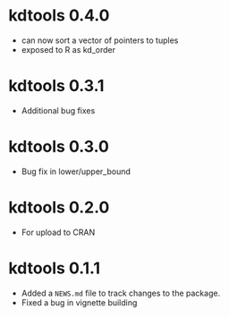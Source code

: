 # kdtools 0.4.0

* can now sort a vector of pointers to tuples
* exposed to R as kd_order

# kdtools 0.3.1

* Additional bug fixes

# kdtools 0.3.0

* Bug fix in lower/upper_bound

# kdtools 0.2.0

* For upload to CRAN

# kdtools 0.1.1

* Added a `NEWS.md` file to track changes to the package.
* Fixed a bug in vignette building
